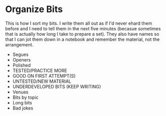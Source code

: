 # Organize Bits

This is how I sort my bits. I write them all out as if I'd never ehard them before and I need to tell them in the next five minutes (becasue sometimes that is actually how long I take to prepare a set). They also have names so that I can jot them down in a notebook and remember the material, not the arrangement.

- Segues
- Openers
- Polished
- TESTED/PRACTICE MORE
- GOOD ON FIRST ATTEMPT(S)
- UNTESTED/NEW MATERIAL
- UNDERDEVELOPED BITS (KEEP WRITING)
- Venues
- Bits by topic
- Long bits
- Bad jokes
